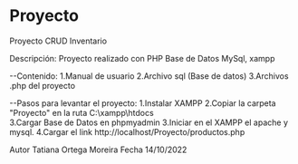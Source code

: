 # Proyecto
Proyecto CRUD Inventario

Descripción: Proyecto realizado con PHP
Base de Datos MySql, xampp

--Contenido: 
1.Manual de usuario
2.Archivo sql (Base de datos)
3.Archivos .php del proyecto

--Pasos para levantar el proyecto:
1.Instalar XAMPP
2.Copiar la carpeta "Proyecto" en la ruta C:\xampp\htdocs\
3.Cargar Base de Datos en phpmyadmin
3.Iniciar en el XAMPP el apache y mysql.
4.Cargar el link http://localhost/Proyecto/productos.php


Autor Tatiana Ortega Moreira
Fecha 14/10/2022
